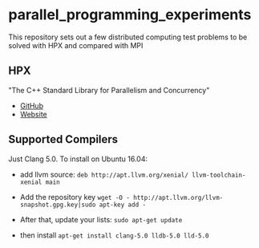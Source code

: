 # parallel_programming_experiments
This repository sets out a few distributed computing test problems to be solved with HPX and compared with MPI

## HPX
"The C++ Standard Library for Parallelism and Concurrency"
* [GitHub](https://github.com/STEllAR-GROUP/hpx)
* [Website](http://stellar-group.org/libraries/hpx/)


## Supported Compilers

Just Clang 5.0. To install on Ubuntu 16.04:
- add llvm source:
    `deb http://apt.llvm.org/xenial/ llvm-toolchain-xenial main`

- Add the repository key
    `wget -O - http://apt.llvm.org/llvm-snapshot.gpg.key|sudo apt-key add -`
- After that, update your lists:
    `sudo apt-get update`
- then install
    `apt-get install clang-5.0 lldb-5.0 lld-5.0`
